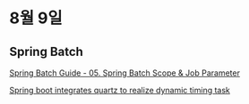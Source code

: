 # 8월 9일

## Spring Batch
[Spring Batch Guide - 05. Spring Batch Scope & Job Parameter](https://velog.io/@lxxjn0/Spring-Batch-Guide-05.-Spring-Batch-Scope-Job-Parameter)

[Spring boot integrates quartz to realize dynamic timing task](https://developpaper.com/spring-boot-integrates-quartz-to-realize-dynamic-timing-task/)